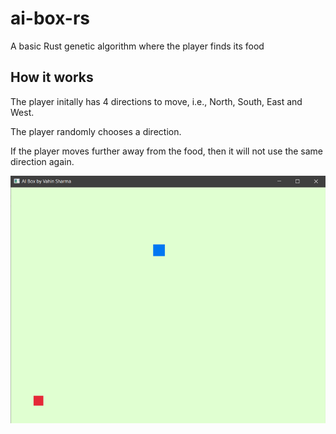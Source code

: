 # ai-box-rs
A basic Rust genetic algorithm where the player finds its food

## How it works
The player initally has 4 directions to move, i.e., North, South, East and West.

The player randomly chooses a direction.

If the player moves further away from the food, then it will not use the same direction again.

![preview](https://github.com/vs-123/ai-box-rs/blob/main/screenshots/preview.PNG)
